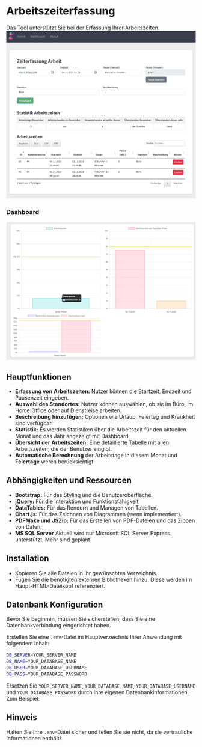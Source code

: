 # Arbeitszeiterfassung

Das Tool unterstützt Sie bei der Erfassung Ihrer Arbeitszeiten. 
![Main Screen](/assets/mainPage_Screenshot.png)

### Dashboard
![Main Screen](/assets/Dashboard_Screenshot.png)

## Hauptfunktionen

- **Erfassung von Arbeitszeiten:** Nutzer können die Startzeit, Endzeit und Pausenzeit eingeben.
- **Auswahl des Standortes:** Nutzer können auswählen, ob sie im Büro, im Home Office oder auf Dienstreise arbeiten.
- **Beschreibung hinzufügen:** Optionen wie Urlaub, Feiertag und Krankheit sind verfügbar.
- **Statistik:** Es werden Statistiken über die Arbeitszeit für den aktuellen Monat und das Jahr angezeigt mit Dashboard
- **Übersicht der Arbeitszeiten:** Eine detaillierte Tabelle mit allen Arbeitszeiten, die der Benutzer eingibt.
- **Automatische Berechnung** der Arbeitstage in diesem Monat und **Feiertage** weren berücksichtigt

## Abhängigkeiten und Ressourcen

- **Bootstrap:** Für das Styling und die Benutzeroberfläche.
- **jQuery:** Für die Interaktion und Funktionsfähigkeit.
- **DataTables:** Für das Rendern und Managen von Tabellen.
- **Chart.js:** Für das Zeichnen von Diagrammen (wenn implementiert).
- **PDFMake und JSZip:** Für das Erstellen von PDF-Dateien und das Zippen von Daten.
- **MS SQL Server** Aktuell wird nur Microsoft SQL Server Express unterstützt. Mehr sind geplant

## Installation

- Kopieren Sie alle Dateien in Ihr gewünschtes Verzeichnis.
- Fügen Sie die benötigten externen Bibliotheken hinzu. Diese werden im Haupt-HTML-Dateikopf referenziert.


## Datenbank Konfiguration

Bevor Sie beginnen, müssen Sie sicherstellen, dass Sie eine Datenbankverbindung eingerichtet haben. 

Erstellen Sie eine `.env`-Datei im Hauptverzeichnis Ihrer Anwendung mit folgendem Inhalt:

```bash
DB_SERVER=YOUR_SERVER_NAME
DB_NAME=YOUR_DATABASE_NAME
DB_USER=YOUR_DATABASE_USERNAME
DB_PASS=YOUR_DATABASE_PASSWORD
``` 


Ersetzen Sie `YOUR_SERVER_NAME`, `YOUR_DATABASE_NAME`, `YOUR_DATABASE_USERNAME` und `YOUR_DATABASE_PASSWORD` durch Ihre eigenen Datenbankinformationen. Zum Beispiel:

## Hinweis

Halten Sie Ihre `.env`-Datei sicher und teilen Sie sie nicht, da sie vertrauliche Informationen enthält!

